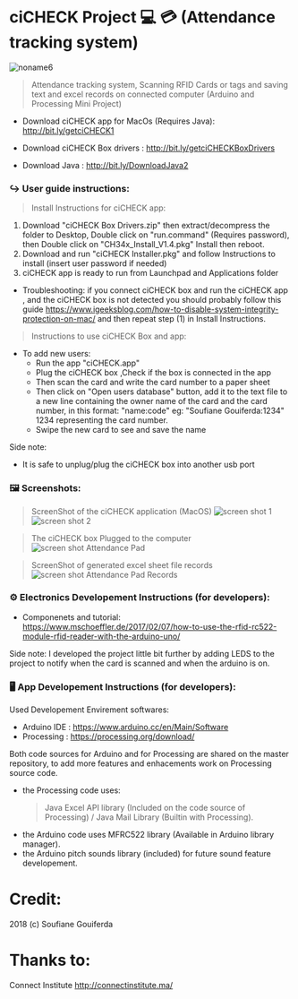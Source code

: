 # ciCHECK Project :computer: :credit_card: (Attendance tracking system) 
![noname6](https://i.imgur.com/ru9FUHk.jpg)
> Attendance tracking system, Scanning RFID Cards or tags and saving text and excel records on connected computer (Arduino and Processing Mini Project)

* Download ciCHECK app for MacOs (Requires Java): http://bit.ly/getciCHECK1

* Download ciCHECK Box drivers : http://bit.ly/getciCHECKBoxDrivers

* Download Java : http://bit.ly/DownloadJava2


### ↪️ User guide instructions:

> Install Instructions for ciCHECK app:
1) Download "ciCHECK Box Drivers.zip" then extract/decompress the folder to Desktop, Double click on "run.command" (Requires password), then Double click on "CH34x_Install_V1.4.pkg" Install then reboot.
2) Download and run "ciCHECK Installer.pkg" and follow Instructions to install (insert user password if needed)
3) ciCHECK app is ready to run from Launchpad and Applications folder

* Troubleshooting:
if you connect ciCHECK box and run the ciCHECK app , and the ciCHECK box is not detected you should probably follow this guide https://www.igeeksblog.com/how-to-disable-system-integrity-protection-on-mac/
and then repeat step (1) in Install Instructions.


> Instructions to use ciCHECK Box and app:
* To add new users: 
	- Run the app "ciCHECK.app"
	- Plug the ciCHECK box ,Check if the box is connected in the app
	- Then scan the card and write the card number to a paper sheet
	- Then click on "Open users database" button, add it to the text file to a new line containing the owner name of the card and the card number, in this format: "name:code" eg: "Soufiane Gouiferda:1234" 1234 representing the card number.
	- Swipe the new card to see and save the name

	
Side note:
* It is safe to unplug/plug the ciCHECK box into another usb port

### 🖼 Screenshots:

> ScreenShot of the ciCHECK application (MacOS)
![screen shot 1](https://i.imgur.com/mwRS0Sk.png)
![screen shot 2](https://i.imgur.com/gGFE6pD.png)

> The ciCHECK box Plugged to the computer
![screen shot Attendance Pad](https://i.imgur.com/Uil2mJB.jpg)

> ScreenShot of generated excel sheet file records
![screen shot Attendance Pad Records](https://i.imgur.com/CIHZpfJ.png)


### ⚙️ Electronics Developement Instructions (for developers):

* Componenets and tutorial:
https://www.mschoeffler.de/2017/02/07/how-to-use-the-rfid-rc522-module-rfid-reader-with-the-arduino-uno/

Side note: I developed the project little bit further by adding LEDS to the project to notify when the card is scanned and when the arduino is on.


### 🖥 App Developement Instructions (for developers):

Used Developement Envirement softwares:

* Arduino IDE : https://www.arduino.cc/en/Main/Software
* Processing : https://processing.org/download/
	
Both code sources for Arduino and for Processing are shared on the master repository,
to add more features and enhacements work on Processing source code.

* the Processing code uses:
	> Java Excel API library (Included on the code source of Processing)
	/ Java Mail Library (Builtin with Processing).
* the Arduino code uses MFRC522 library (Available in Arduino library manager).
* the Arduino pitch sounds library (included) for future sound feature developement.


# Credit:
2018 (c) Soufiane Gouiferda 

# Thanks to:
Connect Institute http://connectinstitute.ma/
